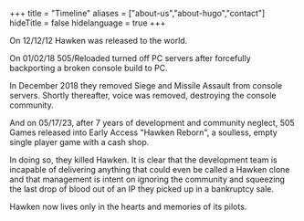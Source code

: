 +++
title = "Timeline"
aliases = ["about-us","about-hugo","contact"]
hideTitle = false
hidelanguage = true
+++

On 12/12/12 Hawken was released to the world.

On 01/02/18 505/Reloaded turned off PC servers after forcefully backporting a broken console build to PC.

In December 2018 they removed Siege and Missile Assault from console servers. Shortly thereafter, voice was removed, destroying the console community.

And on 05/17/23, after 7 years of development and community neglect, 505 Games released into Early Access "Hawken Reborn", a soulless, empty single player game with a cash shop.

In doing so, they killed Hawken. It is clear that the development team is incapable of delivering anything that could even be called a Hawken clone and that management is intent on ignoring the community and squeezing the last drop of blood out of an IP they picked up in a bankruptcy sale.

Hawken now lives only in the hearts and memories of its pilots.